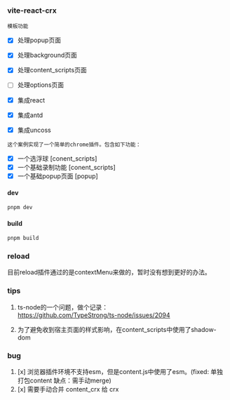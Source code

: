 ### vite-react-crx
`模板功能`
- [x] 处理popup页面
- [x] 处理background页面
- [x] 处理content_scripts页面
- [ ] 处理options页面
- [x] 集成react
- [x] 集成antd
- [x] 集成uncoss


`这个案例实现了一个简单的chrome插件。包含如下功能：`
- [x] 一个选浮球 [conent_scripts]
- [x] 一个基础录制功能 [conent_scripts]
- [x] 一个基础popup页面 [popup]

#### dev
```bash
pnpm dev
```

#### build
```bash
pnpm build
```

### reload
目前reload插件通过的是contextMenu来做的，暂时没有想到更好的办法。

### tips
1. ts-node的一个问题，做个记录：  
https://github.com/TypeStrong/ts-node/issues/2094

2. 为了避免收到宿主页面的样式影响，在content_scripts中使用了shadow-dom

### bug
1. [x] 浏览器插件环境不支持esm，但是content.js中使用了esm。(fixed: 单独打包content 缺点：需手动merge)
2. [x] 需要手动合并 content_crx 给 crx
